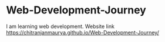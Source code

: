# Web-Development-Journey
I am learning web development.
Website link https://chitranjanmaurya.github.io/Web-Development-Journey/

